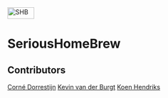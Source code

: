 <img alt="SHB" src="http://a.pomf.se/qqmxxo.svg" height="26px" width="60px">

SeriousHomeBrew
===============

Contributors
------------
[Corné Dorrestijn](https://github.com/cornedor/)
[Kevin van der Burgt](https://github.com/kevinvdburgt/)
[Koen Hendriks](https://github.com/koenhendriks/)
